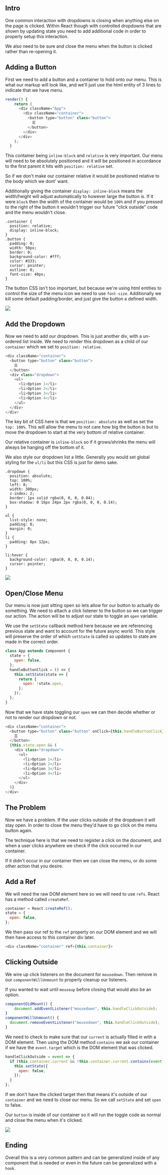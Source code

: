 ## Intro

One common interaction with dropdowns is closing when anything else on the page is clicked. Within React though with controlled dropdowns that are shown by updating state you need to add additional code in order to properly setup this interaction.

We also need to be sure and close the menu when the button is clicked rather than re-opening it.

## Adding a Button

First we need to add a button and a container to hold onto our menu. This is what our markup will look like, and we'll just use the html entity of 3 lines to indicate that we have menu.

```js
render() {
    return (
      <div className="App">
        <div className="container">
          <button type="button" class="button">
            ☰
          </button>
        </div>
      </div>
    );
  }
```

This container being `inline-block` and `relative` is very important. Our menu will need to be absolutely positioned and it will be positioned in accordance to the first parent it hits with `position: relative` set.

So if we don't make our container relative it would be positioned relative to the body which we dont' want.

Additionally giving the container `display: inline-block` means the width/height will adjust automatically to however large the button is. If it were `block` then the width of the container would be `100%` and if you pressed to the right of the button it wouldn't trigger our future "click outside" code and the menu wouldn't close.

```
.container {
  position: relative;
  display: inline-block;
}
.button {
  padding: 0;
  width: 50px;
  border: 0;
  background-color: #fff;
  color: #333;
  cursor: pointer;
  outline: 0;
  font-size: 40px;
}
```

The button CSS isn't too important, but because we're using html entities to control the size of the menu icon we need to use `font-size`. Additionally we kill some default padding/border, and just give the button a defined width.

![](https://images.codedaily.io/lessons/general/click_outside/button.png)

## Add the Dropdown

Now we need to add our dropdown. This is just another div, with a un-ordered list inside. We need to render this dropdown as a child of our `container` which we set to `position: relative`.

```js
<div className="container">
  <button type="button" class="button">
    ☰
  </button>
  <div class="dropdown">
    <ul>
      <li>Option 1</li>
      <li>Option 2</li>
      <li>Option 3</li>
      <li>Option 4</li>
    </ul>
  </div>
</div>
```

The key bit of CSS here is that we `position: absolute` as well as set the `top: 100%`. This will allow the menu to not care how big the button is but to move the dropdown to start at the very bottom of relative container. 

Our relative container is `inline-block` so if it grows/shrinks the menu will always be hanging off the bottom of it.

We also style our dropdown list a little. Generally you would set global styling for the `ul/li` but this CSS is just for demo sake.

```
.dropdown {
  position: absolute;
  top: 100%;
  left: 0;
  width: 300px;
  z-index: 2;
  border: 1px solid rgba(0, 0, 0, 0.04);
  box-shadow: 0 16px 24px 2px rgba(0, 0, 0, 0.14);
}

ul {
  list-style: none;
  padding: 0;
  margin: 0;
}
li {
  padding: 8px 12px;
}

li:hover {
  background-color: rgba(0, 0, 0, 0.14);
  cursor: pointer;
}
```

![](https://images.codedaily.io/lessons/general/click_outside/menu.png)

## Open/Close Menu

Our menu is now just sitting open so lets allow for our button to actually do something. We need to attach a click listener to the button so we can trigger our action. The action will be to adjust our state to toggle an `open` variable.

We use the `setState` callback method here because we are referencing previous state and want to account for the future async world. This style will preserve the order of which `setState` is called so updates to state are made in the correct order.

```js
class App extends Component {
  state = {
    open: false,
  };
  handleButtonClick = () => {
    this.setState(state => {
      return {
        open: !state.open,
      };
    });
  };
}
```

Now that we have state toggling our `open` we can then decide whether or not to render our dropdown or not. 

```js
<div className="container">
  <button type="button" class="button" onClick={this.handleButtonClick}>
    ☰
  </button>
  {this.state.open && (
    <div class="dropdown">
      <ul>
        <li>Option 1</li>
        <li>Option 2</li>
        <li>Option 3</li>
        <li>Option 4</li>
      </ul>
    </div>
  )}
</div>
```

## The Problem

Now we have a problem. If the user clicks outside of the dropdown it will stay open. In order to close the menu they'd have to go click on the menu button again.

The technique here is that we need to register a click on the document, and when a user clicks anywhere we check if the click occurred in our container.

If it didn't occur in our container then we can close the menu, or do some other action that you desire.


## Add a Ref

We will need the raw DOM element here so we will need to use `refs`. React has a method called `createRef`. 

```js
container = React.createRef();
state = {
  open: false,
};
```

We then pass our ref to the `ref` property on our DOM element and we will then have access to this container div later.

```js
<div className="container" ref={this.container}>
```

## Clicking Outside

We wire up click listeners on the document for `mousedown`. Then remove in our `componentWillUnmount` to properly cleanup our listeners.

If you wanted to wait until `mouseup` before closing that would also be an option.

```js
componentDidMount() {
    document.addEventListener("mousedown", this.handleClickOutside);
}
componentWillUnmount() {
  document.removeEventListener("mousedown", this.handleClickOutside);
}
```

We need to check to make sure that our `current` is actually filled in with a DOM element. Then using the DOM method `contains` we ask our container if we have the `event.target` which is the DOM element that was clicked.

```js
handleClickOutside = event => {
  if (this.container.current && !this.container.current.contains(event.target)) {
    this.setState({
      open: false,
    });
  }
};
```

If we don't have the clicked target then that means it's outside of our `container` and we need to close our menu. So we call `setState` and set `open` to false.

Our `button` is inside of our container so it will run the toggle code as normal and close the menu when it's clicked.

![](https://images.codedaily.io/lessons/general/click_outside/menuopen.gif)

## Ending

Overall this is a very common pattern and can be generalized inside of any component that is needed or even in the future can be generalized with a `hook`.